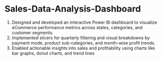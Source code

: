 # Sales-Data-Analysis-Dashboard
1. Designed and developed an interactive Power BI dashboard to visualize eCommerce performance metrics across states, categories, and customer segments.
2. Implemented slicers for quarterly filtering and visual breakdowns by payment mode, product sub-categories, and month-wise profit trends.
3. Enabled actionable insights into sales and profitability using charts like bar graphs, donut charts, and trend lines
